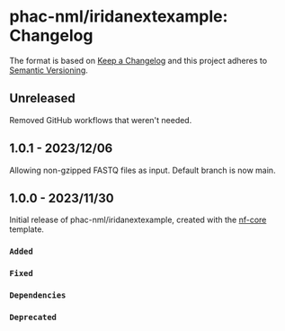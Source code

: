 # phac-nml/iridanextexample: Changelog

The format is based on [Keep a Changelog](https://keepachangelog.com/en/1.0.0/)
and this project adheres to [Semantic Versioning](https://semver.org/spec/v2.0.0.html).

## Unreleased

Removed GitHub workflows that weren't needed.

## 1.0.1 - 2023/12/06

Allowing non-gzipped FASTQ files as input. Default branch is now main.

## 1.0.0 - 2023/11/30

Initial release of phac-nml/iridanextexample, created with the [nf-core](https://nf-co.re/) template.

### `Added`

### `Fixed`

### `Dependencies`

### `Deprecated`
